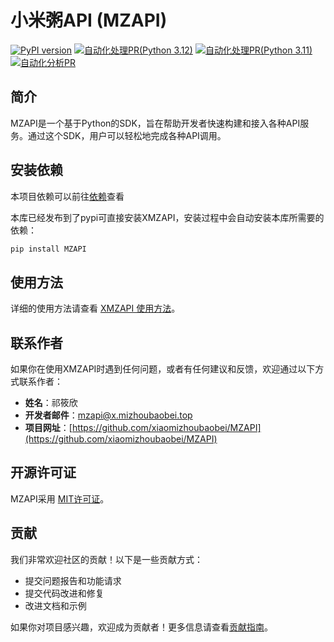 # 小米粥API (MZAPI)
[![PyPI version](https://badge.fury.io/py/MZAPI.svg)](https://pypi.org/project/MZAPI/)
[![自动化处理PR(Python 3.12)](https://github.com/xiaomizhoubaobei/MZAPI/actions/workflows/3.12.yml/badge.svg)](https://github.com/xiaomizhoubaobei/MZAPI/actions/workflows/3.12.yml)
[![自动化处理PR(Python 3.11)](https://github.com/xiaomizhoubaobei/MZAPI/actions/workflows/3.11.yml/badge.svg)](https://github.com/xiaomizhoubaobei/MZAPI/actions/workflows/3.11.yml)
[![自动化分析PR](https://github.com/xiaomizhoubaobei/MZAPI/actions/workflows/PR.yml/badge.svg)](https://github.com/xiaomizhoubaobei/MZAPI/actions/workflows/PR.yml)

## 简介

MZAPI是一个基于Python的SDK，旨在帮助开发者快速构建和接入各种API服务。通过这个SDK，用户可以轻松地完成各种API调用。

## 安装依赖

本项目依赖可以前往[依赖](dependencies.md)查看

本库已经发布到了pypi可直接安装XMZAPI，安装过程中会自动安装本库所需要的依赖：

```bash
pip install MZAPI
```

## 使用方法

详细的使用方法请查看 [XMZAPI 使用方法](USAGE.md)。

## 联系作者

如果你在使用XMZAPI时遇到任何问题，或者有任何建议和反馈，欢迎通过以下方式联系作者：

- **姓名**：祁筱欣
- **开发者邮件**：[mzapi@x.mizhoubaobei.top](mailto:mzapi@x.mizhoubaobei.top)
- **项目网址**：[https://github.com/xiaomizhoubaobei/MZAPI](https://github.com/xiaomizhoubaobei/MZAPI)

## 开源许可证

MZAPI采用 [MIT许可证](LICENSE)。

## 贡献

我们非常欢迎社区的贡献！以下是一些贡献方式：

- 提交问题报告和功能请求
- 提交代码改进和修复
- 改进文档和示例

如果你对项目感兴趣，欢迎成为贡献者！更多信息请查看[贡献指南](CONTRIBUTING.md)。